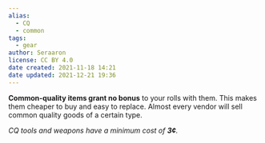 ```yaml
---
alias:
  - CQ
  - common
tags:
  - gear
author: Seraaron
license: CC BY 4.0
date created: 2021-11-18 14:21
date updated: 2021-12-21 19:36
---
```


**Common-quality items grant no bonus** to your rolls with them. This makes them cheaper to buy and easy to replace. Almost every vendor will sell common quality goods of a certain type.

_CQ tools and weapons have a minimum cost of **3¢**._
